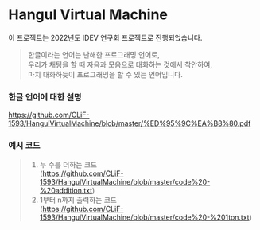 # Hangul Virtual Machine
이 프로젝트는 2022년도 IDEV 연구회 프로젝트로 진행되었습니다.   
   
> 한글이라는 언어는 난해한 프로그래밍 언어로,    
> 우리가 채팅을 할 때 자음과 모음으로 대화하는 것에서 착안하여,        
> 마치 대화하듯이 프로그래밍을 할 수 있는 언어입니다.   
   
### 한글 언어에 대한 설명
https://github.com/CLiF-1593/HangulVirtualMachine/blob/master/%ED%95%9C%EA%B8%80.pdf
   
### 예시 코드
> 1. 두 수를 더하는 코드    
> (https://github.com/CLiF-1593/HangulVirtualMachine/blob/master/code%20-%20addition.txt)   
> 2. 1부터 n까지 출력하는 코드    
> (https://github.com/CLiF-1593/HangulVirtualMachine/blob/master/code%20-%201ton.txt)   
